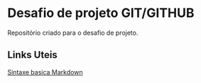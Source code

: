 # Desafio de projeto GIT/GITHUB
Repositório criado para o desafio de projeto. 


## Links Uteis
[Sintaxe basica Markdown](https://www.markdownguide.org/basic-syntax/)
